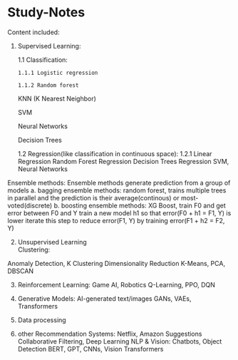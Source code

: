 # Study-Notes

Content included:

1. Supervised Learning:
   
     1.1 Classification:
   
       1.1.1 Logistic regression
   
       1.1.2 Random forest
   
   KNN (K Nearest Neighbor)
   
   SVM
   
   Neural Networks
   
   Decision Trees
   
     1.2 Regression(like classification in continuous space):
       1.2.1 Linear Regression
       Random Forest Regression
       Decision Trees Regression
   SVM, Neural Networks

Ensemble methods:
Ensemble methods generate prediction from a group of models
a. bagging ensemble methods: random forest, trains multiple trees in parallel and the prediction is their average(continous) or most-voted(discrete)
b. boosting ensemble methods: XG Boost, train F0 and get error between F0 and Y
train a new model h1 so that error(F0 + h1 = F1, Y) is lower
iterate this step to reduce error(F1, Y) by training error(F1 + h2 = F2, Y)


   
2. Unsupervised Learning	
  Clustering:
  
  Anomaly Detection,
  K Clustering
Dimensionality Reduction	K-Means, PCA, DBSCAN

3. Reinforcement Learning:
  Game AI, Robotics	Q-Learning, PPO, DQN

4. Generative Models:
  AI-generated text/images	GANs, VAEs, Transformers

5. Data processing


9. other
Recommendation Systems:
  Netflix, Amazon Suggestions	Collaborative Filtering, Deep Learning
NLP & Vision:
  Chatbots, Object Detection	BERT, GPT, CNNs, Vision Transformers
